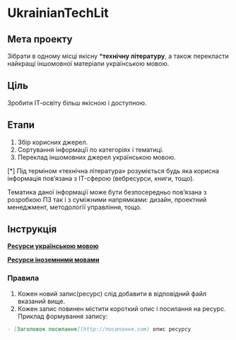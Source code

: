 # UkrainianTechLit

## Мета проекту
Зібрати в одному місці якісну ***технічну літературу**, а також перекласти найкращі іншомовної матеріали українською мовою.

## Ціль
Зробити ІТ-освіту більш якісною і доступною.


## Етапи
1. Збір корисних джерел.
2. Сортування інформації по категоріях і тематиці.
3. Переклад іншомовних джерел українською мовою.

[*] Під терміном «технічна література» розуміється будь яка корисна інформація пов’язана з IT-сферою (вебресурси, книги, тощо).

Тематика даної інформації може бути безпосередньо пов’язана з розробкою ПЗ так і з суміжними напрямками: дизайн, проектний менеджмент, методології управління, тощо.


## Інструкція

**[Ресурси українською мовою](./UKR.sources.md)**

**[Ресурси іноземними мовами](./FOR.sources.md)**

### Правила

1. Кожен новий запис(ресурс) слід добавити в відповідний файл вказаний вище.
2. Кожен запис повинен містити короткий опис і посилання на ресурс. Приклад формування запису:

```md
- [Заголовок посилання](http://посилання.com) опис ресурсу
```

